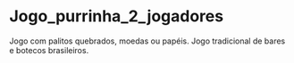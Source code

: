 # Jogo_purrinha_2_jogadores
Jogo com palitos quebrados, moedas ou papéis. Jogo tradicional de bares e botecos brasileiros.
